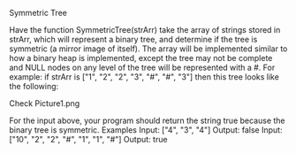 Symmetric Tree

Have the function SymmetricTree(strArr) take the array of strings stored in strArr, which will represent a binary tree, and determine if the tree is symmetric (a mirror image of itself). The array will be implemented similar to how a binary heap is implemented, except the tree may not be complete and NULL nodes on any level of the tree will be represented with a #. For example: if strArr is ["1", "2", "2", "3", "#", "#", "3"] then this tree looks like the following:

Check Picture1.png

For the input above, your program should return the string true because the binary tree is symmetric.
Examples
Input: ["4", "3", "4"]
Output: false
Input: ["10", "2", "2", "#", "1", "1", "#"]
Output: true